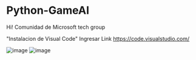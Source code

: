 # Python-GameAI

Hi! Comunidad de Microsoft tech group


"Instalacion de Visual Code"
Ingresar Link https://code.visualstudio.com/

![image](https://user-images.githubusercontent.com/61460446/188032133-98a445e6-d99d-4f66-b5c7-026109f207cb.png)
![image](https://user-images.githubusercontent.com/61460446/188032138-ba040c03-a2fd-4030-b9fc-5588d7958620.png)
